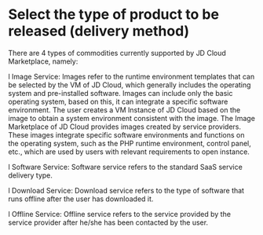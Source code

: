 # Select the type of product to be released (delivery method)

There are 4 types of commodities currently supported by JD Cloud Marketplace, namely:

l Image Service: Images refer to the runtime environment templates that can be selected by the VM of JD Cloud, which generally includes the operating system and pre-installed software. Images can include only the basic operating system, based on this, it can integrate a specific software environment. The user creates a VM Instance of JD Cloud based on the image to obtain a system environment consistent with the image. The Image Marketplace of JD Cloud provides images created by service providers. These images integrate specific software environments and functions on the operating system, such as the PHP runtime environment, control panel, etc., which are used by users with relevant requirements to open instance.

l Software Service: Software service refers to the standard SaaS service delivery type.

l Download Service: Download service refers to the type of software that runs offline after the user has downloaded it.

l Offline Service: Offline service refers to the service provided by the service provider after he/she has been contacted by the user.

